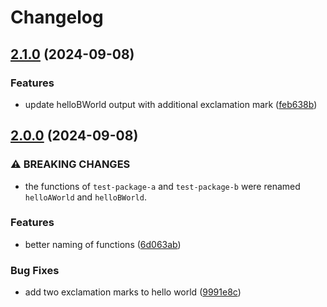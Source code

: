 # Changelog

## [2.1.0](https://github.com/receter/monorepo-release-workflow/compare/test-package-b-v2.0.0...test-package-b-v2.1.0) (2024-09-08)


### Features

* update helloBWorld output with additional exclamation mark ([feb638b](https://github.com/receter/monorepo-release-workflow/commit/feb638babcb745e177a495d042145c2780505a8f))

## [2.0.0](https://github.com/receter/monorepo-release-workflow/compare/test-package-b-v1.0.0...test-package-b-v2.0.0) (2024-09-08)


### ⚠ BREAKING CHANGES

* the functions of `test-package-a` and `test-package-b` were renamed `helloAWorld` and `helloBWorld`.

### Features

* better naming of functions ([6d063ab](https://github.com/receter/monorepo-release-workflow/commit/6d063abcb4fb1e5cb5e6510c19d4ae65e11a4c71))


### Bug Fixes

* add two exclamation marks to hello world ([9991e8c](https://github.com/receter/monorepo-release-workflow/commit/9991e8ca86fdc600641eedb048d6728cc956be25))
